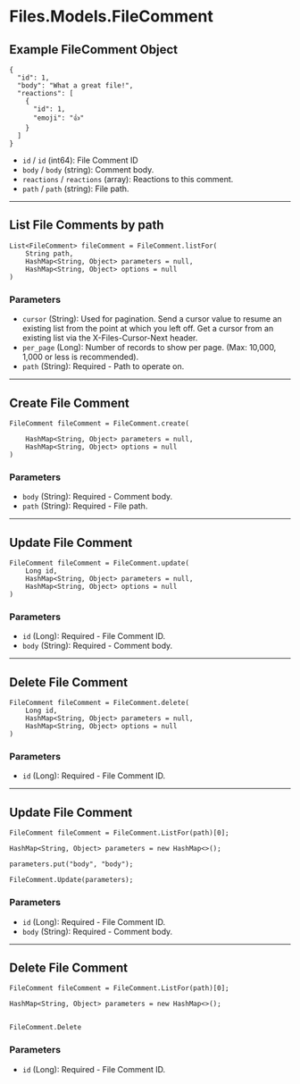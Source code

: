 # Files.Models.FileComment

## Example FileComment Object

```
{
  "id": 1,
  "body": "What a great file!",
  "reactions": [
    {
      "id": 1,
      "emoji": "👍"
    }
  ]
}
```

* `id` / `id`  (int64): File Comment ID
* `body` / `body`  (string): Comment body.
* `reactions` / `reactions`  (array): Reactions to this comment.
* `path` / `path`  (string): File path.


---

## List File Comments by path

```
List<FileComment> fileComment = FileComment.listFor(
    String path, 
    HashMap<String, Object> parameters = null,
    HashMap<String, Object> options = null
)
```

### Parameters

* `cursor` (String): Used for pagination.  Send a cursor value to resume an existing list from the point at which you left off.  Get a cursor from an existing list via the X-Files-Cursor-Next header.
* `per_page` (Long): Number of records to show per page.  (Max: 10,000, 1,000 or less is recommended).
* `path` (String): Required - Path to operate on.


---

## Create File Comment

```
FileComment fileComment = FileComment.create(
    
    HashMap<String, Object> parameters = null,
    HashMap<String, Object> options = null
)
```

### Parameters

* `body` (String): Required - Comment body.
* `path` (String): Required - File path.


---

## Update File Comment

```
FileComment fileComment = FileComment.update(
    Long id, 
    HashMap<String, Object> parameters = null,
    HashMap<String, Object> options = null
)
```

### Parameters

* `id` (Long): Required - File Comment ID.
* `body` (String): Required - Comment body.


---

## Delete File Comment

```
FileComment fileComment = FileComment.delete(
    Long id, 
    HashMap<String, Object> parameters = null,
    HashMap<String, Object> options = null
)
```

### Parameters

* `id` (Long): Required - File Comment ID.


---

## Update File Comment

```
FileComment fileComment = FileComment.ListFor(path)[0];

HashMap<String, Object> parameters = new HashMap<>();

parameters.put("body", "body");

FileComment.Update(parameters);
```

### Parameters

* `id` (Long): Required - File Comment ID.
* `body` (String): Required - Comment body.


---

## Delete File Comment

```
FileComment fileComment = FileComment.ListFor(path)[0];

HashMap<String, Object> parameters = new HashMap<>();


FileComment.Delete
```

### Parameters

* `id` (Long): Required - File Comment ID.
